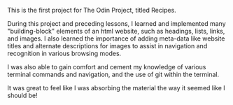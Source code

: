 This is the first project for The Odin Project, titled Recipes.

During this project and preceding lessons, I learned and implemented many "building-block" elements of an html website,
such as headings, lists, links, and images. I also learned the importance of adding meta-data like website titles and 
alternate descriptions for images to assist in navigation and recognition in various browsing modes. 

I was also able to gain comfort and cement my knowledge of various terminal commands and navigation, and the use of git 
within the terminal.

It was great to feel like I was absorbing the material the way it seemed like I should be!